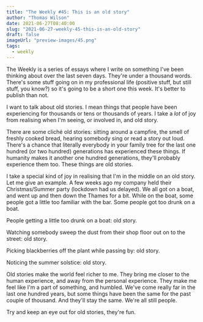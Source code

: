 ```yaml
---
title: "The Weekly #45: This is an old story"
author: "Thomas Wilson"
date: 2021-06-27T08:40:00
slug: "2021-06-27-weekly-45-this-is-an-old-story"
draft: false
imageUrl: "preview-images/45.png"
tags:
  - weekly
---
```


The Weekly is a series of essays where I write on something I've been thinking about over the last seven days. They're under a thousand words. There's some stuff going on in my professional life (positive stuff, but still stuff, you know?) so it's going to be a short one this week. It's better to publish than not.

I want to talk about old stories. I mean things that people have been experiencing for thousands or tens or thousands of years. I take a _lot_ of joy from realising when I'm seeing, or involved in, and old story.

There are some cliché old stories: sitting around a campfire, the smell of freshly cooked bread, hearing somebody sing or read a story out loud. There's a chance that literally everybody in your family tree for the last one hundred (or two hundred) generations has experienced these things. If humanity makes it another one hundred generations, they'll probably experience them too. These things are old stories.

I take a special kind of joy in realising that I'm in the middle on an old story. Let me give an example. A few weeks ago my company held their Christmas/Summer party (lockdown had us delayed). We all got on a boat, and went up and then down the Thames for a bit. While on the boat, some people got a little too familiar with the bar. Some people got too drunk on a boat.

People getting a little too drunk on a boat: old story.

Watching somebody sweep the dust from their shop floor out on to the street: old story.

Picking blackberries off the plant while passing by: old story.

Noticing the summer solstice: old story.

Old stories make the world feel richer to me. They bring me closer to the human experience, and away from the personal experience. They make me feel like I'm a part of something, and humbled. We've come really far in the last one hundred years, but some things have been the same for the past couple of thousand. And they'll stay the same. We're all still people.

Try and keep an eye out for old stories, they're fun.
